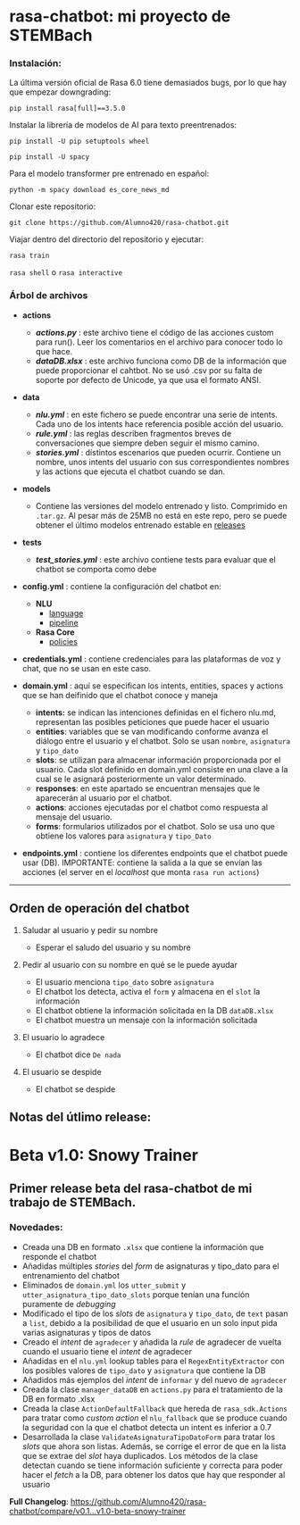 # rasa-chatbot: mi proyecto de STEMBach

### Instalación:
La última versión oficial de Rasa 6.0 tiene demasiados bugs, por lo que hay que empezar downgrading:

`pip install rasa[full]==3.5.0`

Instalar la librería de modelos de AI para texto preentrenados:

`pip install -U pip setuptools wheel`

`pip install -U spacy`

Para el modelo transformer pre entrenado en español:

`python -m spacy download es_core_news_md` 

Clonar este repositorio:

`git clone https://github.com/Alumno420/rasa-chatbot.git`

Viajar dentro del directorio del repositorio y ejecutar:

`rasa train`

`rasa shell` o `rasa interactive`

### Árbol de archivos
- **actions**
	- ***actions.py*** : este archivo tiene el código de las acciones custom para run(). Leer los comentarios en el archivo para conocer todo lo que hace.
   	- ***dataDB.xlsx*** : este archivo funciona como DB de la información que puede proporcionar el cahtbot. No se usó .csv por su falta de soporte por defecto de Unicode, ya que usa el formato ANSI.

- **data**
	- ***nlu.yml*** : en este fichero se puede encontrar una serie de intents. Cada uno de los intents hace referencia posible acción del usuario.
	- ***rule.yml*** : las reglas describen fragmentos breves de conversaciones que siempre deben seguir el mismo camino.
	- ***stories.yml*** : distintos escenarios que pueden ocurrir. Contiene un nombre, unos intents del usuario con sus correspondientes nombres y las actions que ejecuta el chatbot cuando se dan.

- **models**
	- Contiene las versiones del modelo entrenado y listo. Comprimido en `.tar.gz`. Al pesar más de 25MB no está en este repo, pero se puede obtener el último modelos entrenado estable en [releases](https://github.com/Alumno420/rasa-chatbot/releases/tag/v1.0-beta-snowy-trainer)

- **tests**
	- ***test_stories.yml*** : este archivo contiene tests para evaluar que el chatbot se comporta como debe

- **config.yml** : contiene la configuración del chatbot en:
	- **NLU**
		* [language](https://rasa.com/docs/rasa/nlu/components/) 
		* [pipeline](https://rasa.com/docs/rasa/tuning-your-model)
	- **Rasa Core**
		* [policies](https://rasa.com/docs/rasa/core/policies/)

- **credentials.yml** : contiene credenciales para las plataformas de voz y chat, que no se usan en este caso. 

- **domain.yml** : aquí se especifican los intents, entities, spaces y actions que se han deifinido que el chatbot conoce y maneja
	* **intents:** se indican las intenciones definidas en el fichero nlu.md, representan las posibles peticiones que puede hacer el usuario
	* **entities**: variables que se van modificando conforme avanza el diálogo entre el usuario y el chatbot. Solo se usan `nombre`, `asignatura` y `tipo_dato`
	* **slots**: se utilizan para almacenar información proporcionada por el usuario. Cada slot definido en domain.yml consiste en una clave a la cual se le asignará posteriormente un valor determinado.
	* **responses**: en este apartado se encuentran mensajes que le aparecerán al usuario por el chatbot.
	* **actions**: acciones ejecutadas por el chatbot como respuesta al mensaje del usuario.
	* **forms**: formularios utilizados por el chatbot. Solo se usa uno que obtiene los valores para `asignatura` y `tipo_Dato`

- **endpoints.yml** :  contiene los diferentes endpoints que el chatbot puede usar (DB). IMPORTANTE: contiene la salida a la que se envían las acciones (el server en el _localhost_ que monta `rasa run actions`)

------------

## Orden de operación del chatbot

1. Saludar al usuario y pedir su nombre
	- Esperar el saludo del usuario y su nombre

2. Pedir al usuario con su nombre en qué se le puede ayudar
	- El usuario menciona `tipo_dato` sobre `asignatura`
	- El chatbot los detecta, activa el `form` y almacena en el `slot` la información
	- El chatbot obtiene la información solicitada en la DB `dataDB.xlsx`
	- El chatbot muestra un mensaje con la información solicitada

3. El usuario lo agradece
	- El chatbot dice `De nada`

4. El usuario se despide
	- El chatbot se despide
	
## Notas del útlimo release:
# Beta v1.0: **Snowy Trainer**
## Primer release beta del rasa-chatbot de mi trabajo de STEMBach.
### Novedades:
- Creada una DB en formato `.xlsx` que contiene la información que responde el chatbot
- Añadidas múltiples _stories_ del _form_ de asignaturas y tipo_dato para el entrenamiento del chatbot
- Eliminados de `domain.yml` los `utter_submit` y `utter_asignatura_tipo_dato_slots` porque tenían una función puramente de _debugging_
- Modificado el tipo de los _slots_ de `asignatura` y `tipo_dato`, de `text` pasan a `list`, debido a la posibilidad de que el usuario en un solo input pida varias asignaturas y tipos de datos
- Creado el _intent_ de `agradecer` y añadida la _rule_ de agradecer de vuelta cuando el usuario tiene el _intent_ de agradecer
- Añadidas en el `nlu.yml` lookup tables para el `RegexEntityExtractor` con los posibles valores de `tipo_dato` y `asignatura` que contiene la DB
- Añadidos más ejemplos del _intent_ de `informar` y del nuevo de `agradecer`
- Creada la clase `manager_dataDB` en `actions.py` para el tratamiento de la DB en formato .xlsx
- Creada la clase `ActionDefaultFallback` que hereda de `rasa_sdk.Actions` para tratar como _custom action_ el `nlu_fallback` que se produce cuando la seguridad con la que el chatbot detecta un intent es inferior a 0.7
- Desarrollada la clase `ValidateAsignaturaTipoDatoForm` para tratar los _slots_ que ahora son listas. Además, se corrige el error de que en la lista que se extrae del _slot_ haya duplicados. Los métodos de la clase detectan cuando se tiene información suficiente y correcta para poder hacer el _fetch_ a la DB, para obtener los datos que hay que responder al usuario

**Full Changelog**: https://github.com/Alumno420/rasa-chatbot/compare/v0.1...v1.0-beta-snowy-trainer


